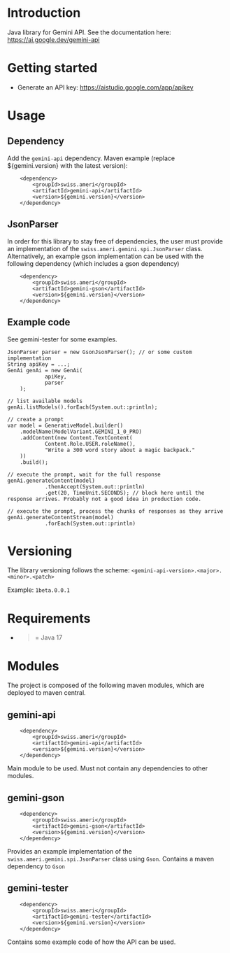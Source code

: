 # Introduction
Java library for Gemini API. 
See the documentation here: https://ai.google.dev/gemini-api

# Getting started
- Generate an API key: https://aistudio.google.com/app/apikey

# Usage
## Dependency
Add the `gemini-api` dependency. Maven example (replace ${gemini.version} with the latest version):

        <dependency>
            <groupId>swiss.ameri</groupId>
            <artifactId>gemini-api</artifactId>
            <version>${gemini.version}</version>
        </dependency>

## JsonParser
In order for this library to stay free of dependencies, the user must provide an implementation of the `swiss.ameri.gemini.spi.JsonParser` class.
Alternatively, an example gson implementation can be used with the following dependency (which includes a gson dependency)

        <dependency>
            <groupId>swiss.ameri</groupId>
            <artifactId>gemini-gson</artifactId>
            <version>${gemini.version}</version>
        </dependency>

## Example code

See gemini-tester for some examples.

    JsonParser parser = new GsonJsonParser(); // or some custom implementation
    String apiKey = ...;
    GenAi genAi = new GenAi(
                apiKey,
                parser
        );
        
    // list available models
    genAi.listModels().forEach(System.out::println);
    
    // create a prompt
    var model = GenerativeModel.builder()
        .modelName(ModelVariant.GEMINI_1_0_PRO)
        .addContent(new Content.TextContent(
                Content.Role.USER.roleName(),
                "Write a 300 word story about a magic backpack."
        ))
        .build();
    
    // execute the prompt, wait for the full response
    genAi.generateContent(model)
                .thenAccept(System.out::println)
                .get(20, TimeUnit.SECONDS); // block here until the response arrives. Probably not a good idea in production code.

    // execute the prompt, process the chunks of responses as they arrive
    genAi.generateContentStream(model)
                .forEach(System.out::println)

# Versioning
The library versioning follows the scheme: 
`<gemini-api-version>.<major>.<minor>.<patch>`

Example:
`1beta.0.0.1`

# Requirements
- >= Java 17

# Modules
The project is composed of the following maven modules, which are deployed to maven central.
## gemini-api

        <dependency>
            <groupId>swiss.ameri</groupId>
            <artifactId>gemini-api</artifactId>
            <version>${gemini.version}</version>
        </dependency>

Main module to be used. Must not contain any dependencies to other modules.

## gemini-gson

        <dependency>
            <groupId>swiss.ameri</groupId>
            <artifactId>gemini-gson</artifactId>
            <version>${gemini.version}</version>
        </dependency>

Provides an example implementation of the `swiss.ameri.gemini.spi.JsonParser` class using `Gson`. 
Contains a maven dependency to `Gson`

## gemini-tester

        <dependency>
            <groupId>swiss.ameri</groupId>
            <artifactId>gemini-tester</artifactId>
            <version>${gemini.version}</version>
        </dependency>

Contains some example code of how the API can be used.
